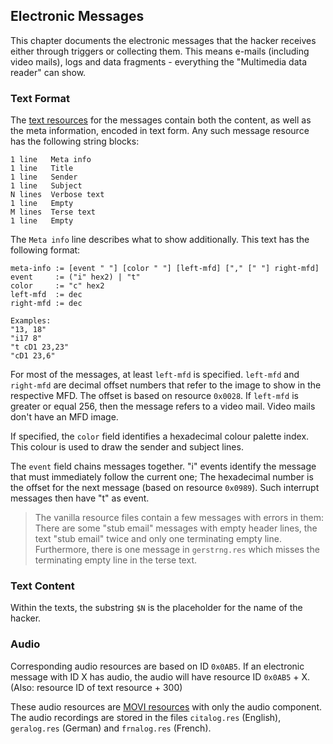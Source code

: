 ## Electronic Messages

This chapter documents the electronic messages that the hacker receives either through triggers or collecting them.
This means e-mails (including video mails), logs and data fragments - everything the "Multimedia data reader" can show.

### Text Format

The [text resources](../media/Texts.md#electronic-messages) for the messages contain both the content, as well as the
meta information, encoded in text form. Any such message resource has the following string blocks:

    1 line   Meta info
    1 line   Title
    1 line   Sender
    1 line   Subject
    N lines  Verbose text
    1 line   Empty
    M lines  Terse text
    1 line   Empty

The ```Meta info``` line describes what to show additionally. This text has the following format:

    meta-info := [event " "] [color " "] [left-mfd] ["," [" "] right-mfd]
    event     := ("i" hex2) | "t"
    color     := "c" hex2
    left-mfd  := dec
    right-mfd := dec

    Examples:
    "13, 18"
    "i17 8"
    "t cD1 23,23"
    "cD1 23,6"


For most of the messages, at least ```left-mfd``` is specified. ```left-mfd``` and ```right-mfd``` are decimal offset
numbers that refer to the image to show in the respective MFD. The offset is based on resource ```0x0028```.
If ```left-mfd``` is greater or equal 256, then the message refers to a video mail. Video mails don't have an MFD image.

If specified, the ```color``` field identifies a hexadecimal colour palette index. This colour is used to draw the sender and subject lines.

The ```event``` field chains messages together. "i" events identify the message that must immediately follow the current one;
The hexadecimal number is the offset for the next message (based on resource ```0x0989```). Such interrupt messages then have "t" as event.

> The vanilla resource files contain a few messages with errors in them:
> There are some "stub email" messages with empty header lines, the text "stub email" twice and only one terminating empty line.
> Furthermore, there is one message in ```gerstrng.res``` which misses the terminating empty line in the terse text.

### Text Content

Within the texts, the substring ```$N``` is the placeholder for the name of the hacker.

### Audio

Corresponding audio resources are based on ID ```0x0AB5```. If an electronic message with ID X has audio, the audio will have resource ID ```0x0AB5``` + X. (Also: resource ID of text resource + 300)

These audio resources are [MOVI resources](../media/moviChunks.md) with only the audio component. The audio recordings are stored in the files
```citalog.res``` (English), ```geralog.res``` (German) and ```frnalog.res``` (French).
